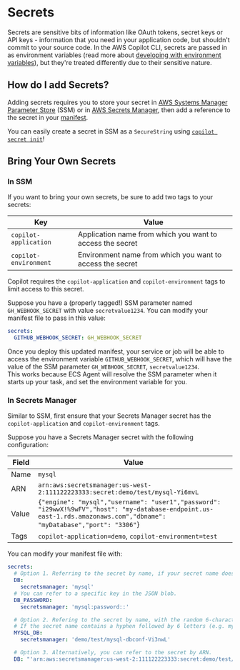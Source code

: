 # Secrets

Secrets are sensitive bits of information like OAuth tokens, secret keys or API keys - information that you need in your application code, 
but shouldn't commit to your source code. In the AWS Copilot CLI, secrets are passed in as environment variables 
(read more about [developing with environment variables](../developing/environment-variables.en.md)), but they're treated differently due to their sensitive nature.

## How do I add Secrets?

Adding secrets requires you to store your secret in [AWS Systems Manager Parameter Store](https://docs.aws.amazon.com/systems-manager/latest/userguide/systems-manager-parameter-store.html) (SSM)
or in [AWS Secrets Manager](https://docs.aws.amazon.com/secretsmanager/latest/userguide/intro.html), then add a reference to the secret in your [manifest](../manifest/overview.en.md).

You can easily create a secret in SSM as a `SecureString` using [`copilot secret init`](../commands/secret-init.en.md)! 

## Bring Your Own Secrets

### In SSM
If you want to bring your own secrets, be sure to add two tags to your secrets:  

| Key                     | Value                                                       |
| ----------------------- | ----------------------------------------------------------- |
| `copilot-application`   | Application name from which you want to access the secret   |
| `copilot-environment`   | Environment name from which you want to access the secret   |

Copilot requires the `copilot-application` and `copilot-environment` tags to limit access to this secret.  

Suppose you have a (properly tagged!) SSM parameter named `GH_WEBHOOK_SECRET` with value `secretvalue1234`. You can modify your manifest file to pass in this value:

```yaml
secrets:                      
  GITHUB_WEBHOOK_SECRET: GH_WEBHOOK_SECRET  
```

Once you deploy this updated manifest, your service or job will be able to access the environment variable `GITHUB_WEBHOOK_SECRET`, which will have the value of the SSM parameter `GH_WEBHOOK_SECRET`, `secretvalue1234`.  
This works because ECS Agent will resolve the SSM parameter when it starts up your task, and set the environment variable for you.

### In Secrets Manager
Similar to SSM, first ensure that your Secrets Manager secret has the `copilot-application` and `copilot-environment` tags.  

Suppose you have a Secrets Manager secret with the following configuration:

| Field  | Value                                                                                                                                                                 |
| ------ | --------------------------------------------------------------------------------------------------------------------------------------------------------------------- |
| Name   | `mysql`                                                                                                                                                     |
| ARN    | `arn:aws:secretsmanager:us-west-2:111122223333:secret:demo/test/mysql-Yi6mvL`                                                                                        |
| Value  | `{"engine": "mysql","username": "user1","password": "i29wwX!%9wFV","host": "my-database-endpoint.us-east-1.rds.amazonaws.com","dbname": "myDatabase","port": "3306"`} |
| Tags   | `copilot-application=demo`, `copilot-environment=test` |


You can modify your manifest file with:
```yaml
secrets:
  # Option 1. Referring to the secret by name, if your secret name does not end with a hyphen followed by 6 characters  (e.g. mysql). If it does (e.g. mysql-dbconf), see Option 2.
  DB:
    secretsmanager: 'mysql'
  # You can refer to a specific key in the JSON blob.
  DB_PASSWORD:
    secretsmanager: 'mysql:password::'

  # Option 2. Refering to the secret by name, with the random 6-character suffix.
  # If the secret name contains a hyphen followed by 6 letters (e.g. mysql-dbconf instead of mysql), then you have to include the 6-character suffix. Otherwise, secretsmanager won't be able to find your secret.
  MYSQL_DB:
    secretsmanager: 'demo/test/mysql-dbconf-Vi3nwL'

  # Option 3. Alternatively, you can refer to the secret by ARN.
  DB: "'arn:aws:secretsmanager:us-west-2:111122223333:secret:demo/test/mysql-Yi6mvL'"
```